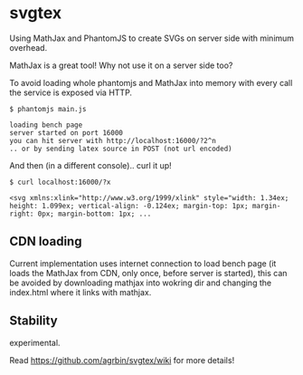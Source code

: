 svgtex
======

Using MathJax and PhantomJS to create SVGs on server side with minimum overhead.

MathJax is a great tool! Why not use it on a server side too?

To avoid loading whole phantomjs and MathJax into memory with every call the service is exposed via HTTP.

```
$ phantomjs main.js

loading bench page
server started on port 16000
you can hit server with http://localhost:16000/?2^n
.. or by sending latex source in POST (not url encoded)
```

And then (in a different console).. curl it up!

```
$ curl localhost:16000/?x

<svg xmlns:xlink="http://www.w3.org/1999/xlink" style="width: 1.34ex; height: 1.099ex; vertical-align: -0.124ex; margin-top: 1px; margin-right: 0px; margin-bottom: 1px; ...
```


CDN loading
-----------

Current implementation uses internet connection to load bench page (it loads the MathJax from CDN, only once, before server is started), this can be avoided by downloading mathjax into wokring dir and changing the index.html where it links with mathjax.

Stability
---------

experimental.

Read https://github.com/agrbin/svgtex/wiki for more details!

